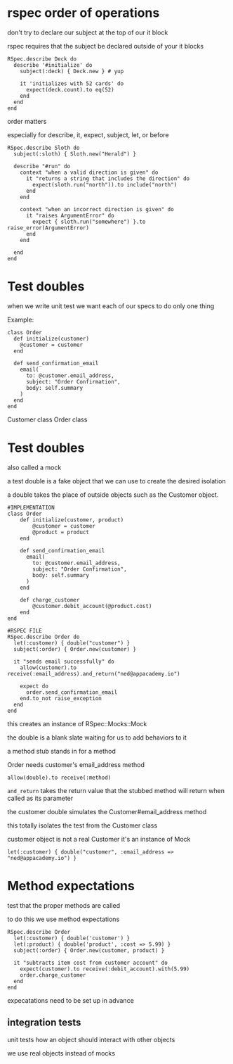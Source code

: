 # rspec order of operations

don't try to declare our subject at the top of our it block

rspec requires that the subject be declared outside of your it blocks

```
RSpec.describe Deck do
  describe '#initialize' do
    subject(:deck) { Deck.new } # yup

    it 'initializes with 52 cards' do
      expect(deck.count).to eq(52)
    end
  end
end
```

order matters

especially for describe, it, expect, subject, let, or before

```
RSpec.describe Sloth do
  subject(:sloth) { Sloth.new("Herald") }

  describe "#run" do
    context "when a valid direction is given" do
      it "returns a string that includes the direction" do
        expect(sloth.run("north")).to include("north")
      end
    end

    context "when an incorrect direction is given" do
      it "raises ArgumentError" do
        expect { sloth.run("somewhere") }.to raise_error(ArgumentError)
      end
    end

  end
end
```

# Test doubles

when we write unit test we want each of our specs to do only one thing

Example: 

```
class Order
  def initialize(customer)
    @customer = customer
  end

  def send_confirmation_email
    email(
      to: @customer.email_address,
      subject: "Order Confirmation",
      body: self.summary
    )
  end
end
```

Customer class Order class

# Test doubles

also called a mock

a test double is a fake object that we can use to create the desired isolation

a double takes the place of outside objects such as the Customer object. 

```
#IMPLEMENTATION
class Order
    def initialize(customer, product)
        @customer = customer
        @product = product
    end

    def send_confirmation_email
      email(
        to: @customer.email_address,
        subject: "Order Confirmation",
        body: self.summary
      )
    end

    def charge_customer
        @customer.debit_account(@product.cost)
    end
end

#RSPEC FILE
RSpec.describe Order do
  let(:customer) { double("customer") }
  subject(:order) { Order.new(customer) }

  it "sends email successfully" do
    allow(customer).to receive(:email_address).and_return("ned@appacademy.io")

    expect do
      order.send_confirmation_email
    end.to_not raise_exception
  end
end
```

this creates an instance of RSpec::Mocks::Mock

the double is a blank slate waiting for us to add behaviors to it

a method stub stands in for a method

Order needs customer's email_address method

```allow(double).to receive(:method)```

```and_return``` takes the return value that the stubbed method will return when called as its parameter

the customer double simulates the Customer#email_address method

this totally isolates the test from the Customer class

customer object is not a real Customer it's an instance of Mock

```let(:customer) { double("customer", :email_address => "ned@appacademy.io") }```

# Method expectations

test that the proper methods are called

to do this we use method expectations

```
RSpec.describe Order
  let(:customer) { double('customer') }
  let(:product) { double('product', :cost => 5.99) }
  subject(:order) { Order.new(customer, product) }

  it "subtracts item cost from customer account" do
    expect(customer).to receive(:debit_account).with(5.99)
    order.charge_customer
  end
end
```

expecatations need to be set up in advance

## integration tests

unit tests how an object should interact with other objects

we use real objects instead of mocks




